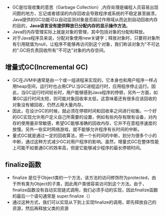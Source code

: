 - GC是垃圾收集的意思（Garbage Collection）,内存处理是编程人员容易出现问题的地方，忘记或者错误的内存回收会导致程序或系统的不稳定甚至崩溃，Java提供的GC功能可以自动监测对象是否超过作用域从而达到自动回收内存的目的，**Java语言没有提供释放已分配内存的显示操作方法**。
- Java的内存管理实际上就是对象的管理，其中包括对象的分配和释放。 
- 对于Java程序员来说，分配对象使用new关键字；释放对象时，只要将对象所有引用赋值为null，让程序不能够再访问到这个对象，我们称该对象为&quot;不可达的&quot;.GC将负责回收所有&quot;不可达&quot;对象的内存空间。 

## 增量式GC(Incremental GC)
- GC在JVM中通常是由一个或一组进程来实现的，它本身也和用户程序一样占用heap空间，运行时也占用CPU.当GC进程运行时，应用程序停止运行。因此，当GC运行时间较长时，用户能够感到Java程序的停顿，另外一方面，如果GC运行时间太短，则可能对象回收率太低，这意味着还有很多应该回收的对象没有被回收，仍然占用大量内存。
- 因此，在设计GC的时候，就必须在停顿时间和回收率之间进行权衡。一个好的GC实现允许用户定义自己所需要的设置，例如有些内存有限有设备，对内存的使用量非常敏感，希望GC能够准确的回收内存，它并不在意程序速度的放慢。另外一些实时网络游戏，就不能够允许程序有长时间的中断。
- 量式GC就是通过一定的回收算法，把一个长时间的中断，划分为很多个小的中断，通过这种方式减少GC对用户程序的影响。虽然，增量式GC在整体性能上可能不如普通GC的效率高，但是它能够减少程序的最长停顿时间。 

## finalize函数
- finalize 是位于Object类的一个方法，该方法的访问修饰符为protected，由于所有类为Object的子类，因此用户类很容易访问到这个方法。由于，finalize函数没有自动实现链式调用，我们必须手动的实现，因此finalize函数的最后一个语句通常是 super.finalize（）
- 通过这种方式，我们可以实现从下到上实现finalize的调用，即先释放自己的资源，然后再释放父类的资源